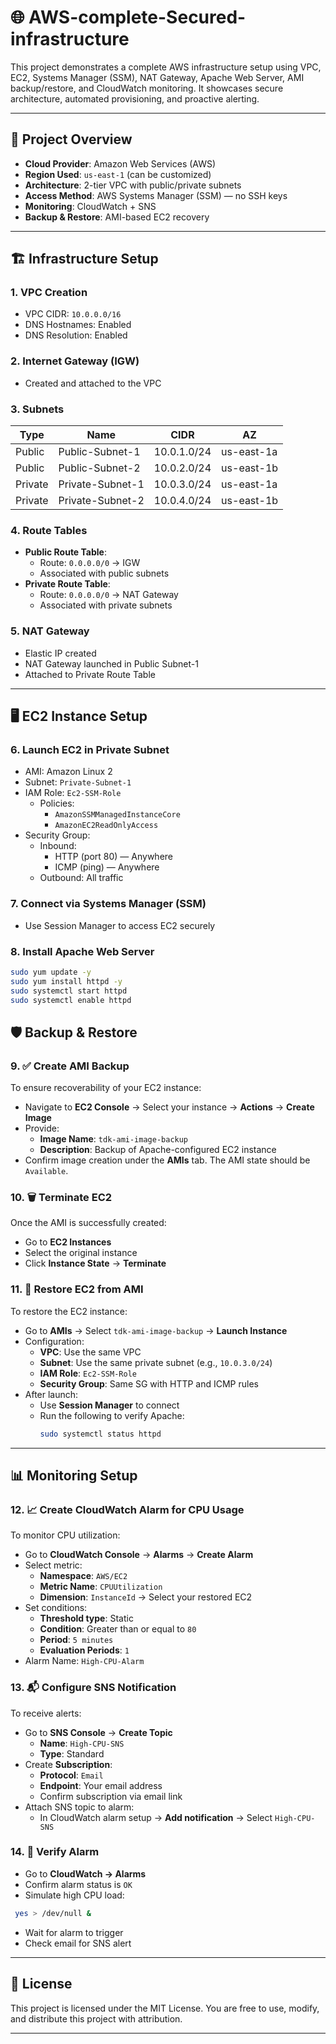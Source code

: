 # 🌐 AWS-complete-Secured-infrastructure

This project demonstrates a complete AWS infrastructure setup using VPC, EC2, Systems Manager (SSM), NAT Gateway, Apache Web Server, AMI backup/restore, and CloudWatch monitoring. It showcases secure architecture, automated provisioning, and proactive alerting.

---

## 📁 Project Overview

- **Cloud Provider**: Amazon Web Services (AWS)
- **Region Used**: `us-east-1` (can be customized)
- **Architecture**: 2-tier VPC with public/private subnets
- **Access Method**: AWS Systems Manager (SSM) — no SSH keys
- **Monitoring**: CloudWatch + SNS
- **Backup & Restore**: AMI-based EC2 recovery

---

## 🏗️ Infrastructure Setup

### 1. VPC Creation
- VPC CIDR: `10.0.0.0/16`
- DNS Hostnames: Enabled
- DNS Resolution: Enabled

### 2. Internet Gateway (IGW)
- Created and attached to the VPC

### 3. Subnets
| Type     | Name                        | CIDR         | AZ           |
|----------|-----------------------------|--------------|--------------|
| Public   | Public-Subnet-1             | 10.0.1.0/24  | us-east-1a   |
| Public   | Public-Subnet-2             | 10.0.2.0/24  | us-east-1b   |
| Private  | Private-Subnet-1            | 10.0.3.0/24  | us-east-1a   |
| Private  | Private-Subnet-2            | 10.0.4.0/24  | us-east-1b   |

### 4. Route Tables
- **Public Route Table**:
  - Route: `0.0.0.0/0` → IGW
  - Associated with public subnets
- **Private Route Table**:
  - Route: `0.0.0.0/0` → NAT Gateway
  - Associated with private subnets

### 5. NAT Gateway
- Elastic IP created
- NAT Gateway launched in Public Subnet-1
- Attached to Private Route Table

---

## 🖥️ EC2 Instance Setup

### 6. Launch EC2 in Private Subnet
- AMI: Amazon Linux 2
- Subnet: `Private-Subnet-1`
- IAM Role: `Ec2-SSM-Role`
  - Policies:
    - `AmazonSSMManagedInstanceCore`
    - `AmazonEC2ReadOnlyAccess`
- Security Group:
  - Inbound:
    - HTTP (port 80) — Anywhere
    - ICMP (ping) — Anywhere
  - Outbound: All traffic

### 7. Connect via Systems Manager (SSM)
- Use Session Manager to access EC2 securely

### 8. Install Apache Web Server
```bash
sudo yum update -y
sudo yum install httpd -y
sudo systemctl start httpd
sudo systemctl enable httpd
```
## 🛡️ Backup & Restore

### 9. ✅ Create AMI Backup
To ensure recoverability of your EC2 instance:

- Navigate to **EC2 Console** → Select your instance → **Actions** → **Create Image**
- Provide:
  - **Image Name**: `tdk-ami-image-backup`
  - **Description**: Backup of Apache-configured EC2 instance
- Confirm image creation under the **AMIs** tab. The AMI state should be `Available`.

### 10. 🗑️ Terminate EC2
Once the AMI is successfully created:

- Go to **EC2 Instances**
- Select the original instance
- Click **Instance State** → **Terminate**

### 11. 🔁 Restore EC2 from AMI
To restore the EC2 instance:

- Go to **AMIs** → Select `tdk-ami-image-backup` → **Launch Instance**
- Configuration:
  - **VPC**: Use the same VPC
  - **Subnet**: Use the same private subnet (e.g., `10.0.3.0/24`)
  - **IAM Role**: `Ec2-SSM-Role`
  - **Security Group**: Same SG with HTTP and ICMP rules
- After launch:
  - Use **Session Manager** to connect
  - Run the following to verify Apache:
    ```bash
    sudo systemctl status httpd
    ```

---

## 📊 Monitoring Setup

### 12. 📈 Create CloudWatch Alarm for CPU Usage
To monitor CPU utilization:

- Go to **CloudWatch Console** → **Alarms** → **Create Alarm**
- Select metric:
  - **Namespace**: `AWS/EC2`
  - **Metric Name**: `CPUUtilization`
  - **Dimension**: `InstanceId` → Select your restored EC2
- Set conditions:
  - **Threshold type**: Static
  - **Condition**: Greater than or equal to `80`
  - **Period**: `5 minutes`
  - **Evaluation Periods**: `1`
- Alarm Name: `High-CPU-Alarm`

### 13. 📬 Configure SNS Notification
To receive alerts:

- Go to **SNS Console** → **Create Topic**
  - **Name**: `High-CPU-SNS`
  - **Type**: Standard
- Create **Subscription**:
  - **Protocol**: `Email`
  - **Endpoint**: Your email address
  - Confirm subscription via email link
- Attach SNS topic to alarm:
  - In CloudWatch alarm setup → **Add notification** → Select `High-CPU-SNS`

### 14. 🧪 Verify Alarm
- Go to **CloudWatch → Alarms**
- Confirm alarm status is `OK`
- Simulate high CPU load:

 ```bash
  yes > /dev/null &
```
- Wait for alarm to trigger
- Check email for SNS alert
---

## 📘 License

This project is licensed under the MIT License. You are free to use, modify, and distribute this project with attribution.

---

